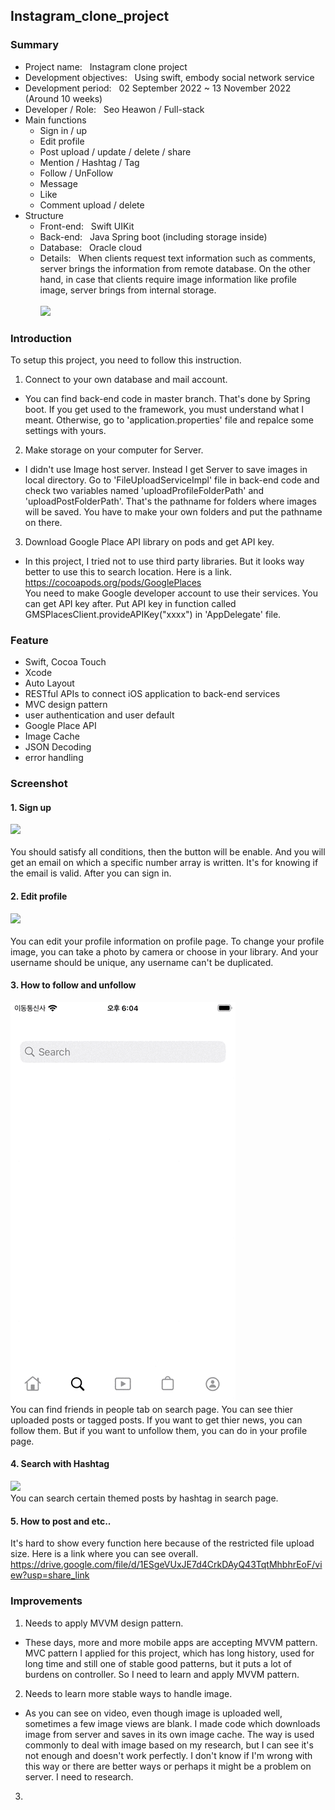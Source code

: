 ## Instagram_clone_project
### Summary
- Project name: &nbsp;  Instagram clone project
- Development objectives: &nbsp;  Using swift, embody social network service
- Development period: &nbsp;  02 September 2022 ~ 13 November 2022 (Around 10 weeks)
- Developer / Role: &nbsp;  Seo Heawon / Full-stack
- Main functions
  - Sign in / up
  - Edit profile
  - Post upload / update / delete / share
  - Mention / Hashtag / Tag
  - Follow / UnFollow
  - Message
  - Like
  - Comment upload / delete
- Structure
  - Front-end: &nbsp;  Swift UIKit <br/>
  - Back-end: &nbsp;  Java Spring boot (including storage inside) <br/>
  - Database: &nbsp;  Oracle cloud <br/>
  - Details: &nbsp;  When clients request text information such as comments, server brings the information from remote database. On the other hand, in case that clients require image information like profile image, server brings from internal storage. <br /><br />
![](https://user-images.githubusercontent.com/91598430/201608176-aa7a2505-a504-4e1d-936f-25417d0fd3bc.jpg)

### Introduction
To setup this project, you need to follow this instruction. 
1. Connect to your own database and mail account.
- You can find back-end code in master branch. That's done by Spring boot. If you get used to the framework, you must understand what I meant. Otherwise, go to 'application.properties' file and repalce some settings with yours.
2. Make storage on your computer for Server.
- I didn't use Image host server. Instead I get Server to save images in local directory. Go to 'FileUploadServiceImpl' file in back-end code and check two variables named 'uploadProfileFolderPath' and 'uploadPostFolderPath'. That's the pathname for folders where images will be saved. You have to make your own folders and put the pathname on there.
3. Download Google Place API library on pods and get API key.
- In this project, I tried not to use third party libraries. But it looks way better to use this to search location. Here is a link. <br/>  https://cocoapods.org/pods/GooglePlaces  <br/> You need to make Google developer account to use their services. You can get API key after. Put API key in function called GMSPlacesClient.provideAPIKey("xxxx") in 'AppDelegate' file.

### Feature
- Swift, Cocoa Touch
- Xcode
- Auto Layout
- RESTful APIs to connect iOS application to back-end services
- MVC design pattern
- user authentication and user default
- Google Place API
- Image Cache
- JSON Decoding
- error handling

### Screenshot
#### 1. Sign up <br/>  
![](https://github.com/vankoreaseoul/Instagram_clone_project/blob/main/gifs/sign_up.png)
<br/>  
You should satisfy all conditions, then the button will be enable. And you will get an email on which a specific number array is written. It's for knowing if the email is valid. After you can sign in.
#### 2. Edit profile <br/>  
![](https://github.com/vankoreaseoul/Instagram_clone_project/blob/main/gifs/edit_profile.png)
<br/>  
You can edit your profile information on profile page. To change your profile image, you can take a photo by camera or choose in your library. And your username should be unique, any username can't be duplicated. 
#### 3. How to follow and unfollow <br/>
![](https://github.com/vankoreaseoul/Instagram_clone_project/blob/main/gifs/follow.png)
<br/> 
You can find friends in people tab on search page. You can see thier uploaded posts or tagged posts. If you want to get thier news, you can follow them. But if you want to unfollow them, you can do in your profile page.  
#### 4. Search with Hashtag <br/>
![](https://github.com/vankoreaseoul/Instagram_clone_project/blob/main/gifs/hashtag.png)
<br/> 
You can search certain themed posts by hashtag in search page. 
#### 5. How to post and etc..
It's hard to show every function here because of the restricted file upload size. Here is a link where you can see overall. <br/>
https://drive.google.com/file/d/1ESgeVUxJE7d4CrkDAyQ43TqtMhbhrEoF/view?usp=share_link

### Improvements
1. Needs to apply MVVM design pattern.
- These days, more and more mobile apps are accepting MVVM pattern. MVC pattern I applied for this project, which has long history, used for long time and still one of stable good patterns, but it puts a lot of burdens on controller. So I need to learn and apply MVVM pattern. 
2. Needs to learn more stable ways to handle image.
- As you can see on video, even though image is uploaded well, sometimes a few image views are blank. I made code which downloads image from server and saves in its own image cache. The way is used commonly to deal with image based on my research, but I can see it's not enough and doesn't work perfectly. I don't know if I'm wrong with this way or there are better ways or perhaps it might be a problem on server. I need to research.
3.  

